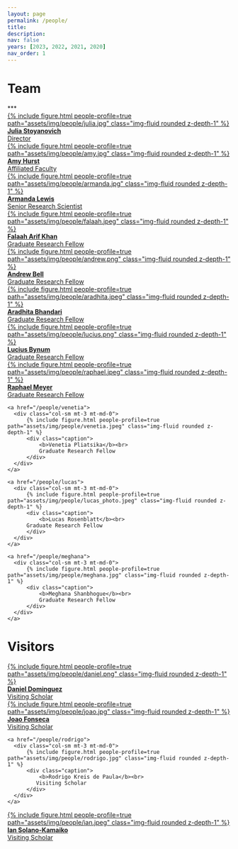 ```yaml
---
layout: page
permalink: /people/
title:
description: 
nav: false
years: [2023, 2022, 2021, 2020]
nav_order: 1
---
```


<!-- Note about our lab culture, etc. -->

<h1 class="category" id="team">Team</h1> 
***

<div class="row mt-3">
    <a href="/people/julia">
      <div class="col-sm mt-3 mt-md-0">
          {% include figure.html people-profile=true path="assets/img/people/julia.jpg" class="img-fluid rounded z-depth-1" %}
          <div class="caption">
              <b>Julia Stoyanovich</b><br>
              Director
          </div>
      </div>
   </a>
  <a href="https://amyhurst.com/">
     <div class="col-sm mt-3 mt-md-0">
     {% include figure.html people-profile=true path="assets/img/people/amy.jpg" class="img-fluid rounded z-depth-1" %}
     <div class="caption">
              <b>Amy Hurst</b><br>
              Affiliated Faculty
          </div>
     </div>
  </a>
  <a href="https://www.linkedin.com/in/armanda-lewis-708a96b8/">
    <div class="col-sm mt-3 mt-md-0">
          {% include figure.html people-profile=true path="assets/img/people/armanda.jpg" class="img-fluid rounded z-depth-1" %}
          <div class="caption">
              <b>Armanda Lewis</b><br>
              Senior Research Scientist
          </div>
    </div>
  </a>
</div>
  
<div class="row mt-3">
    <a href="/people/falaah">
      <div class="col-sm mt-3 mt-md-0">
          {% include figure.html people-profile=true path="assets/img/people/falaah.jpeg" class="img-fluid rounded z-depth-1" %}
          <div class="caption">
              <b>Falaah Arif Khan</b><br>
              Graduate Research Fellow
          </div>
      </div>
    </a>
   <a href="/people/andrew">
      <div class="col-sm mt-3 mt-md-0">
          {% include figure.html people-profile=true path="assets/img/people/andrew.png" class="img-fluid rounded z-depth-1" %}
          <div class="caption">
              <b>Andrew Bell</b><br>
              Graduate Research Fellow 
          </div>
      </div>
    </a>
    <a href="/people/aradhita">
      <div class="col-sm mt-3 mt-md-0">
          {% include figure.html people-profile=true path="assets/img/people/aradhita.jpeg" class="img-fluid rounded z-depth-1" %}
          <div class="caption">
              <b>Aradhita Bhandari</b><br>
              Graduate Research Fellow 
          </div>
      </div>
    </a>
</div>


<div class="row mt-3">
    <a href="/people/lucius">
      <div class="col-sm mt-3 mt-md-0">
          {% include figure.html people-profile=true path="assets/img/people/lucius.png" class="img-fluid rounded z-depth-1" %}
          <div class="caption">
              <b>Lucius Bynum</b><br>
              Graduate Research Fellow
          </div>
      </div>
    </a>

 <a href="/people/raphael">
      <div class="col-sm mt-3 mt-md-0">
          {% include figure.html people-profile=true path="assets/img/people/raphael.jpeg" class="img-fluid rounded z-depth-1" %}
          <div class="caption">
              <b>Raphael Meyer</b><br>
              Graduate Research Fellow
          </div>
      </div>
    </a>

    <a href="/people/venetia">
      <div class="col-sm mt-3 mt-md-0">
          {% include figure.html people-profile=true path="assets/img/people/venetia.jpeg" class="img-fluid rounded z-depth-1" %}
          <div class="caption">
              <b>Venetia Pliatsika</b><br>
              Graduate Research	Fellow
          </div>
      </div>
    </a>
</div>

<div class="row mt-3">

    <a href="/people/lucas">
      <div class="col-sm mt-3 mt-md-0">
          {% include figure.html people-profile=true path="assets/img/people/lucas_photo.jpeg" class="img-fluid rounded z-depth-1" %}
          <div class="caption">
              <b>Lucas Rosenblatt</b><br>
	      Graduate Research	Fellow
          </div>
      </div>
    </a>

    <a href="/people/meghana">
      <div class="col-sm mt-3 mt-md-0">
          {% include figure.html people-profile=true path="assets/img/people/meghana.jpg" class="img-fluid rounded z-depth-1" %}
          <div class="caption">
              <b>Meghana Shanbhogue</b><br>
              Graduate Research Fellow
          </div>
      </div>
    </a>


</div>

<h1 class="category" id="affiliates">Visitors</h1>

<div class="row mt-3">

<a href="/people/daniel">
      <div class="col-sm mt-3 mt-md-0">
          {% include figure.html people-profile=true path="assets/img/people/daniel.png" class="img-fluid rounded z-depth-1" %}
          <div class="caption">
              <b>Daniel Dominguez</b><br>
              Visiting Scholar
          </div>
      </div>
    </a>

   <a href="https://novaresearch.unl.pt/en/persons/jo%C3%A3o-fonseca-2">
      <div class="col-sm mt-3 mt-md-0">
          {% include figure.html people-profile=true path="assets/img/people/joao.jpg" class="img-fluid rounded z-depth-1" %}
          <div class="caption">
              <b>Joao Fonseca</b><br>
              Visiting Scholar
          </div>
      </div>
    </a>


    <a href="/people/rodrigo">
      <div class="col-sm mt-3 mt-md-0">
          {% include figure.html people-profile=true path="assets/img/people/rodrigo.jpg" class="img-fluid rounded z-depth-1" %}
          <div class="caption">
              <b>Rodrigo Kreis de Paula</b><br>
             Visiting Scholar
          </div>
      </div>
    </a>
</div>

<div class="row mt-3">

   <a href="/people/ian">
      <div class="col-sm mt-3 mt-md-0">
          {% include figure.html people-profile=true path="assets/img/people/ian.jpeg" class="img-fluid rounded z-depth-1" %}
          <div class="caption">
              <b>Ian Solano-Kamaiko</b><br>
             Visiting Scholar
          </div>
      </div>
    </a>

</div>

<!-- <h1 class="category" id="alumni">Alumni</h1> -->

<!-- plase add everyone under Alumni at https://airesponsibly.net/, plus Chloe Zheng, Mona Sloane, Joy Rankin, Janina Zakrezewski, Meghana Shanbhogue -->
